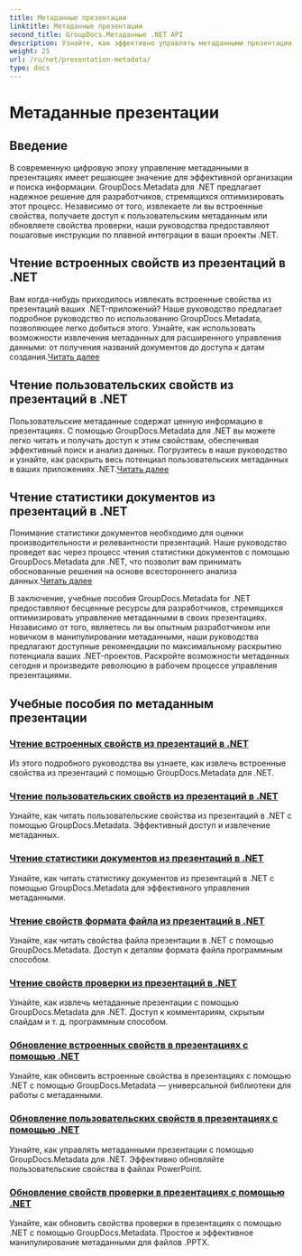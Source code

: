```yaml
---
title: Метаданные презентации
linktitle: Метаданные презентации
second_title: GroupDocs.Метаданные .NET API
description: Узнайте, как эффективно управлять метаданными презентации в .NET, используя учебные пособия GroupDocs.Metadata. С легкостью получайте доступ к встроенным и настраиваемым свойствам.
weight: 25
url: /ru/net/presentation-metadata/
type: docs
---
```

# Метаданные презентации

## Введение

В современную цифровую эпоху управление метаданными в презентациях имеет решающее значение для эффективной организации и поиска информации. GroupDocs.Metadata для .NET предлагает надежное решение для разработчиков, стремящихся оптимизировать этот процесс. Независимо от того, извлекаете ли вы встроенные свойства, получаете доступ к пользовательским метаданным или обновляете свойства проверки, наши руководства предоставляют пошаговые инструкции по плавной интеграции в ваши проекты .NET.

## Чтение встроенных свойств из презентаций в .NET

 Вам когда-нибудь приходилось извлекать встроенные свойства из презентаций ваших .NET-приложений? Наше руководство предлагает подробное руководство по использованию GroupDocs.Metadata, позволяющее легко добиться этого. Узнайте, как использовать возможности извлечения метаданных для расширенного управления данными: от получения названий документов до доступа к датам создания.[Читать далее](./read-built-in-properties-presentations/)

## Чтение пользовательских свойств из презентаций в .NET

Пользовательские метаданные содержат ценную информацию в презентациях. С помощью GroupDocs.Metadata для .NET вы можете легко читать и получать доступ к этим свойствам, обеспечивая эффективный поиск и анализ данных. Погрузитесь в наше руководство и узнайте, как раскрыть весь потенциал пользовательских метаданных в ваших приложениях .NET.[Читать далее](./read-custom-properties-presentations/)

## Чтение статистики документов из презентаций в .NET

 Понимание статистики документов необходимо для оценки производительности и релевантности презентаций. Наше руководство проведет вас через процесс чтения статистики документов с помощью GroupDocs.Metadata для .NET, что позволит вам принимать обоснованные решения на основе всестороннего анализа данных.[Читать далее](./read-document-statistics-presentations/)

В заключение, учебные пособия GroupDocs.Metadata for .NET предоставляют бесценные ресурсы для разработчиков, стремящихся оптимизировать управление метаданными в своих презентациях. Независимо от того, являетесь ли вы опытным разработчиком или новичком в манипулировании метаданными, наши руководства предлагают доступные рекомендации по максимальному раскрытию потенциала ваших .NET-проектов. Раскройте возможности метаданных сегодня и произведите революцию в рабочем процессе управления презентациями.

## Учебные пособия по метаданным презентации
### [Чтение встроенных свойств из презентаций в .NET](./read-built-in-properties-presentations/)
Из этого подробного руководства вы узнаете, как извлечь встроенные свойства из презентаций с помощью GroupDocs.Metadata для .NET.
### [Чтение пользовательских свойств из презентаций в .NET](./read-custom-properties-presentations/)
Узнайте, как читать пользовательские свойства из презентаций в .NET с помощью GroupDocs.Metadata. Эффективный доступ и извлечение метаданных.
### [Чтение статистики документов из презентаций в .NET](./read-document-statistics-presentations/)
Узнайте, как читать статистику документов из презентаций в .NET с помощью GroupDocs.Metadata для эффективного управления метаданными.
### [Чтение свойств формата файла из презентаций в .NET](./read-file-format-properties-presentations/)
Узнайте, как читать свойства файла презентации в .NET с помощью GroupDocs.Metadata. Доступ к деталям формата файла программным способом.
### [Чтение свойств проверки из презентаций в .NET](./read-inspection-properties-presentations/)
Узнайте, как извлечь метаданные презентации с помощью GroupDocs.Metadata для .NET. Доступ к комментариям, скрытым слайдам и т. д. программным способом.
### [Обновление встроенных свойств в презентациях с помощью .NET](./update-built-in-properties-presentations/)
Узнайте, как обновить встроенные свойства в презентациях с помощью .NET с помощью GroupDocs.Metadata — универсальной библиотеки для работы с метаданными.
### [Обновление пользовательских свойств в презентациях с помощью .NET](./update-custom-properties-presentations/)
Узнайте, как управлять метаданными презентации с помощью GroupDocs.Metadata для .NET. Эффективно обновляйте пользовательские свойства в файлах PowerPoint.
### [Обновление свойств проверки в презентациях с помощью .NET](./update-inspection-properties-presentations/)
Узнайте, как обновить свойства проверки в презентациях с помощью .NET с помощью GroupDocs.Metadata. Простое и эффективное манипулирование метаданными для файлов .PPTX.